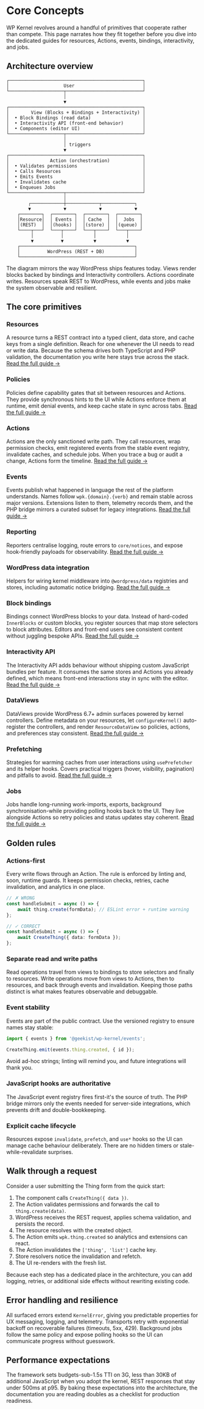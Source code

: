 # Core Concepts

WP Kernel revolves around a handful of primitives that cooperate rather than compete. This page narrates how they fit together before you dive into the dedicated guides for resources, Actions, events, bindings, interactivity, and jobs.

## Architecture overview

```
┌─────────────────────────────────────────────────┐
│                    User                         │
└────────────────────┬────────────────────────────┘
                     │
                     ▼
┌─────────────────────────────────────────────────┐
│        View (Blocks + Bindings + Interactivity) │
│  • Block Bindings (read data)                   │
│  • Interactivity API (front-end behavior)       │
│  • Components (editor UI)                       │
└────────────────────┬────────────────────────────┘
                     │
                     │ triggers
                     ▼
┌─────────────────────────────────────────────────┐
│               Action (orchestration)            │
│  • Validates permissions                        │
│  • Calls Resources                              │
│  • Emits Events                                 │
│  • Invalidates cache                            │
│  • Enqueues Jobs                                │
└────────────────────┬────────────────────────────┘
                     │
        ┌────────────┼────────────┬────────────┐
        ▼            ▼            ▼            ▼
    ┌────────┐  ┌────────┐  ┌────────┐  ┌────────┐
    │Resource│  │ Events │  │ Cache  │  │  Jobs  │
    │(REST)  │  │(hooks) │  │(store) │  │(queue) │
    └────┬───┘  └───┬────┘  └───┬────┘  └───┬────┘
         │          │           │           │
         ▼          ▼           ▼           ▼
    ┌──────────────────────────────────────────┐
    │          WordPress (REST + DB)           │
    └──────────────────────────────────────────┘
```

The diagram mirrors the way WordPress ships features today. Views render blocks backed by bindings and Interactivity controllers. Actions coordinate writes. Resources speak REST to WordPress, while events and jobs make the system observable and resilient.

## The core primitives

### Resources

A resource turns a REST contract into a typed client, data store, and cache keys from a single definition. Reach for one whenever the UI needs to read or write data. Because the schema drives both TypeScript and PHP validation, the documentation you write here stays true across the stack. [Read the full guide →](/guide/resources)

### Policies

Policies define capability gates that sit between resources and Actions. They provide synchronous hints to the UI while Actions enforce them at runtime, emit denial events, and keep cache state in sync across tabs. [Read the full guide →](/guide/policy)

### Actions

Actions are the only sanctioned write path. They call resources, wrap permission checks, emit registered events from the stable event registry, invalidate caches, and schedule jobs. When you trace a bug or audit a change, Actions form the timeline. [Read the full guide →](/guide/actions)

### Events

Events publish what happened in language the rest of the platform understands. Names follow `wpk.{domain}.{verb}` and remain stable across major versions. Extensions listen to them, telemetry records them, and the PHP bridge mirrors a curated subset for legacy integrations. [Read the full guide →](/guide/events)

### Reporting

Reporters centralise logging, route errors to `core/notices`, and expose hook-friendly payloads for observability. [Read the full guide →](/guide/reporting)

### WordPress data integration

Helpers for wiring kernel middleware into `@wordpress/data` registries and stores, including automatic notice bridging. [Read the full guide →](/guide/data)

### Block bindings

Bindings connect WordPress blocks to your data. Instead of hard-coded `InnerBlocks` or custom blocks, you register sources that map store selectors to block attributes. Editors and front-end users see consistent content without juggling bespoke APIs. [Read the full guide →](/guide/block-bindings)

### Interactivity API

The Interactivity API adds behaviour without shipping custom JavaScript bundles per feature. It consumes the same stores and Actions you already defined, which means front-end interactions stay in sync with the editor. [Read the full guide →](/guide/interactivity)

### DataViews

DataViews provide WordPress 6.7+ admin surfaces powered by kernel controllers. Define metadata on your resources, let `configureKernel()` auto-register the controllers, and render `ResourceDataView` so policies, actions, and preferences stay consistent. [Read the full guide →](/guide/dataviews)

### Prefetching

Strategies for warming caches from user interactions using `usePrefetcher` and
its helper hooks. Covers practical triggers (hover, visibility, pagination) and
pitfalls to avoid. [Read the full guide →](/guide/prefetching)

### Jobs

Jobs handle long-running work-imports, exports, background synchronisation-while providing polling hooks back to the UI. They live alongside Actions so retry policies and status updates stay coherent. [Read the full guide →](/guide/jobs)

## Golden rules

### Actions-first

Every write flows through an Action. The rule is enforced by linting and, soon, runtime guards. It keeps permission checks, retries, cache invalidation, and analytics in one place.

```typescript
// ✗ WRONG
const handleSubmit = async () => {
	await thing.create(formData); // ESLint error + runtime warning
};

// ✓ CORRECT
const handleSubmit = async () => {
	await CreateThing({ data: formData });
};
```

### Separate read and write paths

Read operations travel from views to bindings to store selectors and finally to resources. Write operations move from views to Actions, then to resources, and back through events and invalidation. Keeping those paths distinct is what makes features observable and debuggable.

### Event stability

Events are part of the public contract. Use the versioned registry to ensure names stay stable:

```typescript
import { events } from '@geekist/wp-kernel/events';

CreateThing.emit(events.thing.created, { id });
```

Avoid ad-hoc strings; linting will remind you, and future integrations will thank you.

### JavaScript hooks are authoritative

The JavaScript event registry fires first-it's the source of truth. The PHP bridge mirrors only the events needed for server-side integrations, which prevents drift and double-bookkeeping.

### Explicit cache lifecycle

Resources expose `invalidate`, `prefetch`, and `use*` hooks so the UI can manage cache behaviour deliberately. There are no hidden timers or stale-while-revalidate surprises.

## Walk through a request

Consider a user submitting the Thing form from the quick start:

1. The component calls `CreateThing({ data })`.
2. The Action validates permissions and forwards the call to `thing.create(data)`.
3. WordPress receives the REST request, applies schema validation, and persists the record.
4. The resource resolves with the created object.
5. The Action emits `wpk.thing.created` so analytics and extensions can react.
6. The Action invalidates the `['thing', 'list']` cache key.
7. Store resolvers notice the invalidation and refetch.
8. The UI re-renders with the fresh list.

Because each step has a dedicated place in the architecture, you can add logging, retries, or additional side effects without rewriting existing code.

## Error handling and resilience

All surfaced errors extend `KernelError`, giving you predictable properties for UX messaging, logging, and telemetry. Transports retry with exponential backoff on recoverable failures (timeouts, 5xx, 429). Background jobs follow the same policy and expose polling hooks so the UI can communicate progress without guesswork.

## Performance expectations

The framework sets budgets-sub-1.5s TTI on 3G, less than 30KB of additional JavaScript when you adopt the kernel, REST responses that stay under 500ms at p95. By baking these expectations into the architecture, the documentation you are reading doubles as a checklist for production readiness.
